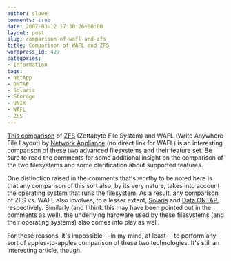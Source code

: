 ```yaml
---
author: slowe
comments: true
date: 2007-03-12 17:30:26+00:00
layout: post
slug: comparison-of-wafl-and-zfs
title: Comparison of WAFL and ZFS
wordpress_id: 427
categories:
- Information
tags:
- NetApp
- ONTAP
- Solaris
- Storage
- UNIX
- WAFL
- ZFS
---
```


[This comparison](http://uadmin.blogspot.com/2006/07/zfs-vs-netapps-wafl.html) of [ZFS](http://www.sun.com/software/solaris/ds/zfs.jsp) (Zettabyte File System) and WAFL (Write Anywhere File Layout) by [Network Appliance](http://www.netapp.com/) (no direct link for WAFL) is an interesting comparison of these two advanced filesystems and their feature set. Be sure to read the comments for some additional insight on the comparison of the two filesystems and some clarification about supported features.

One distinction raised in the comments that's worthy to be noted here is that any comparison of this sort also, by its very nature, takes into account the operating system that runs the filesystem. As a result, any comparison of ZFS vs. WAFL also involves, to a lesser extent, [Solaris](http://www.sun.com/software/solaris/index.jsp) and [Data ONTAP](http://www.netapp.com/products/software/ontap.html), respectively. Similarly (and I think this may have been pointed out in the comments as well), the underlying hardware used by these filesystems (and their operating systems) also comes into play as well.

For these reasons, it's impossible---in my mind, at least---to perform any sort of apples-to-apples comparison of these two technologies. It's still an interesting article, though.
